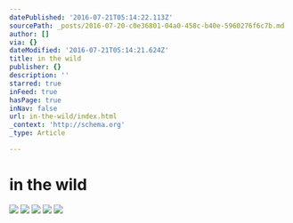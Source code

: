 ```yaml
---
datePublished: '2016-07-21T05:14:22.113Z'
sourcePath: _posts/2016-07-20-c0e36801-04a0-458c-b40e-5960276f6c7b.md
author: []
via: {}
dateModified: '2016-07-21T05:14:21.624Z'
title: in the wild
publisher: {}
description: ''
starred: true
inFeed: true
hasPage: true
inNav: false
url: in-the-wild/index.html
_context: 'http://schema.org'
_type: Article

---
```

# in the wild
![](https://s3-us-west-2.amazonaws.com/the-grid-img/p/b35b83a14a287cf15a49158ad2513ed21ed76bf2.jpg)
![](https://s3-us-west-2.amazonaws.com/the-grid-img/p/c458fddf483bf8556c475d0357dc987ce351ccfb.jpg)
![](https://s3-us-west-2.amazonaws.com/the-grid-img/p/0c2118eda796178ccf55a8bacd5d08f87b6a8b3d.jpg)
![](https://s3-us-west-2.amazonaws.com/the-grid-img/p/b5fcbac5d71463a00466e63949fc1b29dbc076d9.jpg)
![](https://the-grid-user-content.s3-us-west-2.amazonaws.com/1e1ad9a6-9e56-4aed-9692-ee39c9993164.jpg)